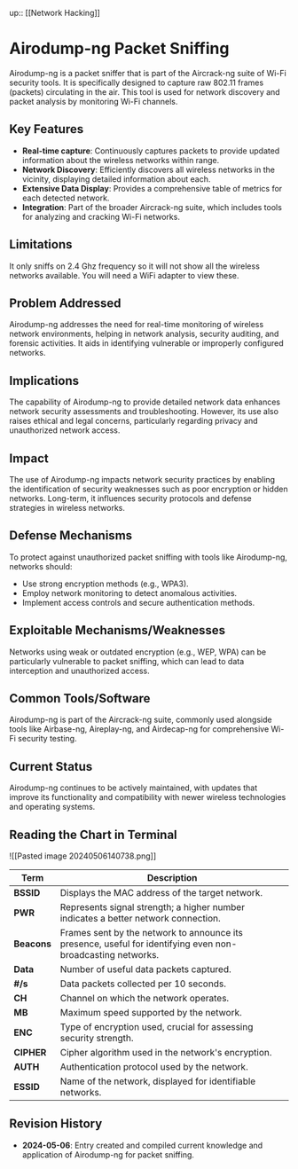 up:: [[Network Hacking]]
# Airodump-ng Packet Sniffing

Airodump-ng is a packet sniffer that is part of the Aircrack-ng suite of Wi-Fi security tools. It is specifically designed to capture raw 802.11 frames (packets) circulating in the air. This tool is used for network discovery and packet analysis by monitoring Wi-Fi channels. 

## Key Features

- **Real-time capture**: Continuously captures packets to provide updated information about the wireless networks within range.
- **Network Discovery**: Efficiently discovers all wireless networks in the vicinity, displaying detailed information about each.
- **Extensive Data Display**: Provides a comprehensive table of metrics for each detected network.
- **Integration**: Part of the broader Aircrack-ng suite, which includes tools for analyzing and cracking Wi-Fi networks.

## Limitations

It only sniffs on 2.4 Ghz frequency so it will not show all the wireless networks available. You will need a WiFi adapter to view these. 

## Problem Addressed

Airodump-ng addresses the need for real-time monitoring of wireless network environments, helping in network analysis, security auditing, and forensic activities. It aids in identifying vulnerable or improperly configured networks.

## Implications

The capability of Airodump-ng to provide detailed network data enhances network security assessments and troubleshooting. However, its use also raises ethical and legal concerns, particularly regarding privacy and unauthorized network access.

## Impact

The use of Airodump-ng impacts network security practices by enabling the identification of security weaknesses such as poor encryption or hidden networks. Long-term, it influences security protocols and defense strategies in wireless networks.

## Defense Mechanisms

To protect against unauthorized packet sniffing with tools like Airodump-ng, networks should:

- Use strong encryption methods (e.g., WPA3).
- Employ network monitoring to detect anomalous activities.
- Implement access controls and secure authentication methods.

## Exploitable Mechanisms/Weaknesses

Networks using weak or outdated encryption (e.g., WEP, WPA) can be particularly vulnerable to packet sniffing, which can lead to data interception and unauthorized access.

## Common Tools/Software

Airodump-ng is part of the Aircrack-ng suite, commonly used alongside tools like Airbase-ng, Aireplay-ng, and Airdecap-ng for comprehensive Wi-Fi security testing.

## Current Status

Airodump-ng continues to be actively maintained, with updates that improve its functionality and compatibility with newer wireless technologies and operating systems.

## Reading the Chart in Terminal
![[Pasted image 20240506140738.png]]

| Term     | Description |
|----------|-------------|
| **BSSID** | Displays the MAC address of the target network. |
| **PWR** | Represents signal strength; a higher number indicates a better network connection. |
| **Beacons** | Frames sent by the network to announce its presence, useful for identifying even non-broadcasting networks. |
| **Data** | Number of useful data packets captured. |
| **#/s** | Data packets collected per 10 seconds. |
| **CH** | Channel on which the network operates. |
| **MB** | Maximum speed supported by the network. |
| **ENC** | Type of encryption used, crucial for assessing security strength. |
| **CIPHER** | Cipher algorithm used in the network's encryption. |
| **AUTH** | Authentication protocol used by the network. |
| **ESSID** | Name of the network, displayed for identifiable networks. |

## Revision History

- **2024-05-06**: Entry created and compiled current knowledge and application of Airodump-ng for packet sniffing.